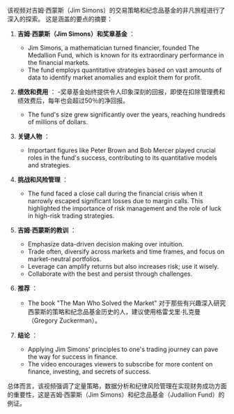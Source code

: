 该视频对吉姆·西蒙斯（Jim Simons）的交易策略和纪念品基金的非凡旅程进行了深入的探索。 这是涵盖的要点的摘要：

1. **吉姆·西蒙斯（Jim Simons）和奖章基金** ：
   - Jim Simons, a mathematician turned financier, founded The Medallion Fund, which is known for its extraordinary performance in the financial markets.
   - The fund employs quantitative strategies based on vast amounts of data to identify market anomalies and exploit them for profit.

2. **绩效和费用** ：
   -奖章基金始终提供令人印象深刻的回报，即使在扣除管理费和绩效费后，每年也会超过50％的净回报。
   - The fund's size grew significantly over the years, reaching hundreds of millions of dollars.

3. **关键人物** ：
   - Important figures like Peter Brown and Bob Mercer played crucial roles in the fund's success, contributing to its quantitative models and strategies.

4. **挑战和风险管理** ：
   - The fund faced a close call during the financial crisis when it narrowly escaped significant losses due to margin calls. This highlighted the importance of risk management and the role of luck in high-risk trading strategies.

5. **吉姆·西蒙斯的教训** ：
   - Emphasize data-driven decision making over intuition.
   - Trade often, diversify across markets and time frames, and focus on market-neutral portfolios.
   - Leverage can amplify returns but also increases risk; use it wisely.
   - Collaborate with the best and persist through challenges.

6. **推荐** ：
   - The book "The Man Who Solved the Market" 对于那些有兴趣深入研究西蒙斯的策略和纪念品基金历史的人，建议使用格雷戈里·扎克曼（Gregory Zuckerman）。

7. **结论** ：
   - Applying Jim Simons' principles to one's trading journey can pave the way for success in finance.
   - The video encourages viewers to subscribe for more content on finance, investing, and secrets of success.

总体而言，该视频强调了定量策略，数据分析和纪律风险管理在实现财务成功方面的重要性，这是吉姆·西蒙斯（Jim Simons）和纪念品基金（Judallion Fund）的例证。